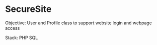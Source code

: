 # SecureSite

Objective: User and Profile class to support website login and webpage access

Stack: PHP SQL
